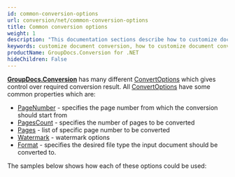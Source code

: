 ```yaml
---
id: common-conversion-options
url: conversion/net/common-conversion-options
title: Common conversion options
weight: 1
description: "This documentation sections describe how to customize document conversion process - convert specific document pages, apply watermarks etc. when using GroupDocs.Conversion for .NET."
keywords: customize document conversion, how to customize document conversion process, convert specific document pages, apply watermarks
productName: GroupDocs.Conversion for .NET
hideChildren: False
---
```

[**GroupDocs.Conversion**](https://products.groupdocs.com/conversion/net) has many different [ConvertOptions](https://reference.groupdocs.com/conversion/net/groupdocs.conversion.options.convert/convertoptions) which gives control over required conversion result. All [ConvertOptions](https://reference.groupdocs.com/conversion/net/groupdocs.conversion.options.convert/convertoptions) have some common properties which are:

* [PageNumber](https://reference.groupdocs.com/conversion/net/groupdocs.conversion.options.convert/commonconvertoptions-1/pagenumber) - specifies the page number from which the conversion should start from
* [PagesCount](https://reference.groupdocs.com/conversion/net/groupdocs.conversion.options.convert/commonconvertoptions-1/pagescount) - specifies the number of pages to be converted
* [Pages](https://reference.groupdocs.com/conversion/net/groupdocs.conversion.options.convert/commonconvertoptions-1/pages) - list of specific page number to be converted
* [Watermark](https://reference.groupdocs.com/conversion/net/groupdocs.conversion.options.convert/commonconvertoptions-1/watermark) - watermark options
* [Format](https://reference.groupdocs.com/conversion/net/groupdocs.conversion.options.convert/convertoptions/format) - specifies the desired file type the input document should be converted to.

The samples below shows how each of these options could be used:

